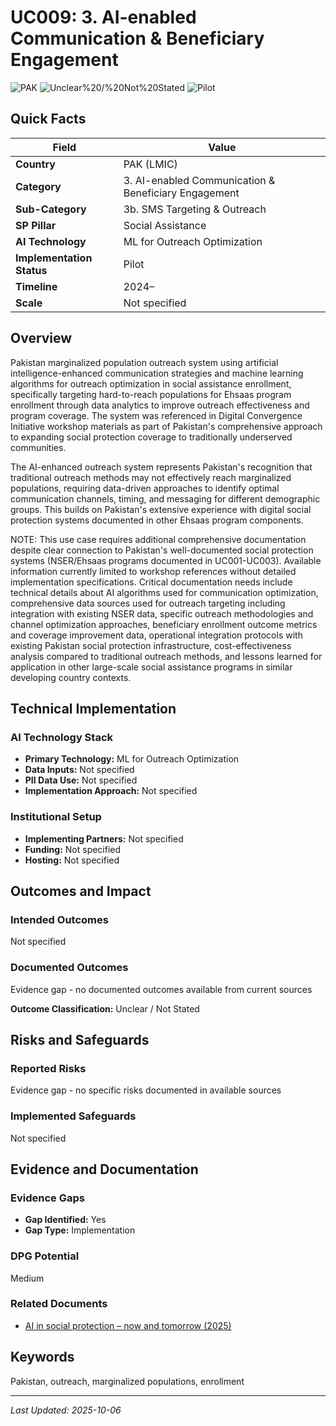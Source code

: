 # UC009: 3. AI-enabled Communication & Beneficiary Engagement

![PAK](https://img.shields.io/badge/PAK-green) ![Unclear%20/%20Not%20Stated](https://img.shields.io/badge/Unclear%20/%20Not%20Stated-blue) ![Pilot](https://img.shields.io/badge/Pilot-orange)

## Quick Facts

| Field | Value |
|-------|-------|
| **Country** | PAK (LMIC) |
| **Category** | 3. AI-enabled Communication & Beneficiary Engagement |
| **Sub-Category** | 3b. SMS Targeting & Outreach |
| **SP Pillar** | Social Assistance |
| **AI Technology** | ML for Outreach Optimization |
| **Implementation Status** | Pilot |
| **Timeline** | 2024– |
| **Scale** | Not specified |

## Overview

Pakistan marginalized population outreach system using artificial intelligence-enhanced communication strategies and machine learning algorithms for outreach optimization in social assistance enrollment, specifically targeting hard-to-reach populations for Ehsaas program enrollment through data analytics to improve outreach effectiveness and program coverage. The system was referenced in Digital Convergence Initiative workshop materials as part of Pakistan's comprehensive approach to expanding social protection coverage to traditionally underserved communities.

The AI-enhanced outreach system represents Pakistan's recognition that traditional outreach methods may not effectively reach marginalized populations, requiring data-driven approaches to identify optimal communication channels, timing, and messaging for different demographic groups. This builds on Pakistan's extensive experience with digital social protection systems documented in other Ehsaas program components.

NOTE: This use case requires additional comprehensive documentation despite clear connection to Pakistan's well-documented social protection systems (NSER/Ehsaas programs documented in UC001-UC003). Available information currently limited to workshop references without detailed implementation specifications. Critical documentation needs include technical details about AI algorithms used for communication optimization, comprehensive data sources used for outreach targeting including integration with existing NSER data, specific outreach methodologies and channel optimization approaches, beneficiary enrollment outcome metrics and coverage improvement data, operational integration protocols with existing Pakistan social protection infrastructure, cost-effectiveness analysis compared to traditional outreach methods, and lessons learned for application in other large-scale social assistance programs in similar developing country contexts.

## Technical Implementation

### AI Technology Stack
- **Primary Technology:** ML for Outreach Optimization
- **Data Inputs:** Not specified
- **PII Data Use:** Not specified
- **Implementation Approach:** Not specified

### Institutional Setup
- **Implementing Partners:** Not specified
- **Funding:** Not specified
- **Hosting:** Not specified

## Outcomes and Impact

### Intended Outcomes
Not specified

### Documented Outcomes
Evidence gap - no documented outcomes available from current sources

**Outcome Classification:** Unclear / Not Stated

## Risks and Safeguards

### Reported Risks
Evidence gap - no specific risks documented in available sources

### Implemented Safeguards
Not specified

## Evidence and Documentation

### Evidence Gaps
- **Gap Identified:** Yes
- **Gap Type:** Implementation

### DPG Potential
Medium


### Related Documents

- [AI in social protection – now and tomorrow (2025)](../../documents/D003.md)

## Keywords
Pakistan, outreach, marginalized populations, enrollment

---
*Last Updated: 2025-10-06*
